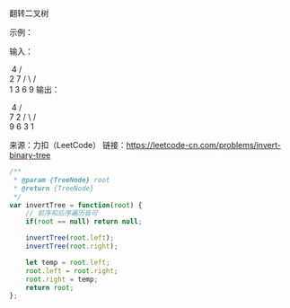翻转二叉树

示例：

输入：

​     4
   /   \
  2     7
 / \   / \
1   3 6   9
输出：

​     4
   /   \
  7     2
 / \   / \
9   6 3   1

来源：力扣（LeetCode）
链接：https://leetcode-cn.com/problems/invert-binary-tree



```javascript
/**
 * @param {TreeNode} root
 * @return {TreeNode}
 */
var invertTree = function(root) {
    // 前序和后序遍历皆可
    if(root == null) return null;

    invertTree(root.left);
    invertTree(root.right);

    let temp = root.left;
    root.left = root.right;
    root.right = temp;
    return root;
};
```

